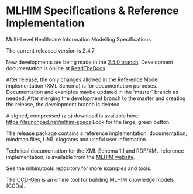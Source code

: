 MLHIM Specifications & Reference Implementation
===============================================

Multi-Level Healthcare Information Modelling Specifications

The current released version is 2.4.7

New developments are being made in the [2.5.0 branch](https://github.com/mlhim/specs/tree/2_5_0). Development documentation is online at [ReadTheDocs](http://mlhim-specifications.readthedocs.org/en/2_5_0/index.html)

After release, the only changes allowed in the Reference Model implementation (XML Schema) is for documentation purposes. Documentation and examples maybe updated in the 'master' branch as needed. After merging the development branch to the master and creating the release, the development branch is deleted. 

A signed, compressed (zip) download is available here: https://launchpad.net/mlhim-specs Look for the large, green button. 

The release package contains a reference implementation, documentation, mindmap files, UML diagrams and useful user information. 

Technical documentation for the XML Schema 1.1 and RDF/XML reference implementation, is available from the
[MLHIM website](http://mlhim.org/documents.html).

See the mlhim/tools repository for more examples and tools. 

The [CCD-Gen](http://www.ccdgen.com) is an online tool for building MLHIM knowledge models (CCDs).


